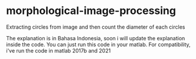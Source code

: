 # morphological-image-processing
Extracting circles from image and then count the diameter of each circles

The explanation is in Bahasa Indonesia, soon i will update the explanation inside the code.
You can just run this code in your matlab. For compatibility, i've run the code in matlab 2017b and 2021
